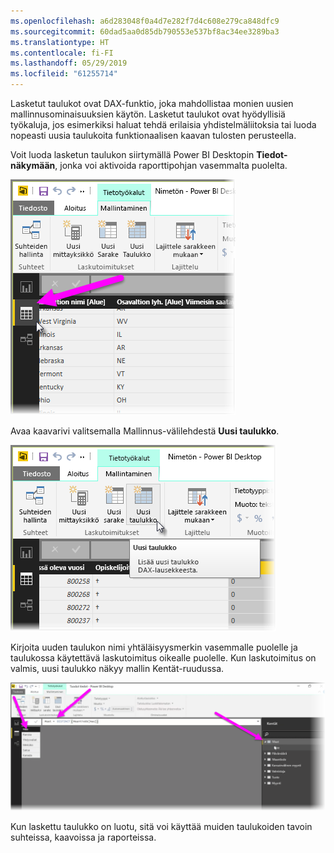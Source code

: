 ```yaml
---
ms.openlocfilehash: a6d283048f0a4d7e282f7d4c608e279ca848dfc9
ms.sourcegitcommit: 60dad5aa0d85db790553e537bf8ac34ee3289ba3
ms.translationtype: HT
ms.contentlocale: fi-FI
ms.lasthandoff: 05/29/2019
ms.locfileid: "61255714"
---
```

Lasketut taulukot ovat DAX-funktio, joka mahdollistaa monien uusien mallinnusominaisuuksien käytön. Lasketut taulukot ovat hyödyllisiä työkaluja, jos esimerkiksi haluat tehdä erilaisia yhdistelmäliitoksia tai luoda nopeasti uusia taulukoita funktionaalisen kaavan tulosten perusteella.

Voit luoda lasketun taulukon siirtymällä Power BI Desktopin **Tiedot-näkymään**, jonka voi aktivoida raporttipohjan vasemmalta puolelta.

![](media/2-6-create-calculated-tables/2-6_1.png)

Avaa kaavarivi valitsemalla Mallinnus-välilehdestä **Uusi taulukko**.

![](media/2-6-create-calculated-tables/2-6_1b.png)

Kirjoita uuden taulukon nimi yhtäläisyysmerkin vasemmalle puolelle ja taulukossa käytettävä laskutoimitus oikealle puolelle. Kun laskutoimitus on valmis, uusi taulukko näkyy mallin Kentät-ruudussa.

![](media/2-6-create-calculated-tables/2-6_2.png)

Kun laskettu taulukko on luotu, sitä voi käyttää muiden taulukoiden tavoin suhteissa, kaavoissa ja raporteissa.

